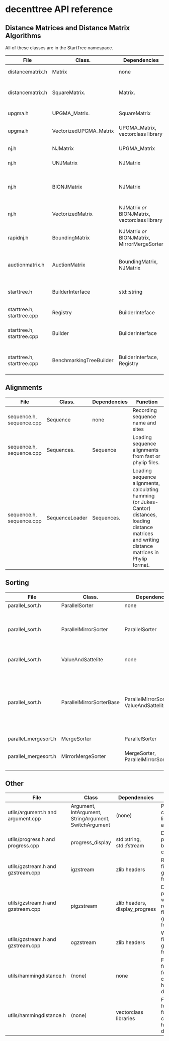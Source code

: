 <h1>decenttree API reference</h1>
<h2>Distance Matrices and Distance Matrix Algorithms</h2>

All of these classes are in the StartTree namespace.

| File    | Class.                 | Dependencies | Function |
| -----   | ----------             | ------------ | -------- |
| distancematrix.h | Matrix        | none         | 2-dimensional matrices  |
| distancematrix.h | SquareMatrix. | Matrix.      | Square matrices (and reading from phylip distance matrix files) |
| upgma.h   | UPGMA_Matrix.        | SquareMatrix | Implementation of UPGMA algorithm. |
| upgma.h | VectorizedUPGMA_Matrix | UPGMA_Matrix, vectorclass library | Vectorized implementation of UPGMA_Matrix |
| nj.h     | NJMatrix             | UPGMA_Matrix | Implementation of NJ algorithm |
| nj.h     | UNJMatrix            | NJMatrix     | Implementation of UNJ algorithm|
| nj.h     | BIONJMatrix          | NJMatrix     | Implementation or BIONJ (adds V matrix, for calculating branch lengths) |
| nj.h     | VectorizedMatrix     | NJMatrix *or* BIONJMatrix, vectorclass library | Vectorizes either NJMatrix of BIONJMatrix |
| rapidnj.h | BoundingMatrix       | NJMatrix *or* BIONJMatrix, MirrorMergeSorter | Adds S and I matrices, for branch and bound, for NJ-R or BIONJ-R |
| auctionmatrix.h | AuctionMatrix | BoundingMatrix, NJMatrix | Implementation of a reverse-auction distance matrix algorithm |
| starttree.h | BuilderInterface  | std::string   | Interface that additional distance matrix algorithms must implement.  |
| starttree.h, starttree.cpp  | Registry | BuilderInteface | Registry of distance matrix algorithms |
| starttree.h, starttree.cpp  | Builder | BuilderInterface | Used to make an individual algorithm accessible via Registry::getBuilder |
| starttree.h, starttree.cpp  | BenchmarkingTreeBuilder | BuilderInterface, Registry | Used for calling *all* for the algorithms registered via Registry::addBuilder |

<h2>Alignments</h2>

| File                     | Class.         | Dependencies | Function |
| -----                    | ----------     | ------------ | -------- |
| sequence.h, sequence.cpp | Sequence       | none         | Recording sequence name and sites|
| sequence.h, sequence.cpp | Sequences.     | Sequence     | Loading sequence alignments from fast or phylip files.|
| sequence.h, sequence.cpp | SequenceLoader | Sequences.   | Loading sequence alignments, calculating hamming (or Jukes-Cantor) distances, loading distance matrices and writing distance matrices in Phylip format.|

<h2>Sorting</h2>

| File            | Class.                   | Dependencies    | Function |
| -----           | ----------               | ------------    | -------- |
| parallel_sort.h | ParallelSorter           | none            | Interface |
| parallel_sort.h | ParallelMirrorSorter     | ParallelSorter  | Interface, for sorting one array (row of S) and mirroring the permutation in another (row of I) |
| parallel_sort.h | ValueAndSattelite        | none            | Sorting (key,value) pairs by key (and not value) |
| parallel_sort.h | ParallelMirrorSorterBase | ParallelMirrorSorter, ValueAndSattelite | Converts a ParallelSorter into a ParallelMirrorSorter (copying data from S and I rows into an auxiliary matrix of ValueAndSattelite, sorting that, and copying the result back. |
| parallel_mergesort.h | MergeSorter         | ParallelSorter  | Mergesort |
| parallel_mergesort.h | MirrorMergeSorter   | MergeSorter, ParallelMirrorSorterBase | Sorting rows of the S and I auxiliar matrices using Mergesort |

<h2>Other</h2>

| File                        | Class            | Dependencies                   | Function |
| -----                       | -----            | ------------                   | -------- |
| utils/argument.h and argument.cpp | Argument, IntArgument, StringArgument, SwitchArgument | (none) | Parsing command-line arguments |
| utils/progress.h and progress.cpp | progress_display | std::string, std::fstream      | Displaying progress bars on the console |
| utils/gzstream.h and gzstream.cpp | igzstream        | zlib headers                   | Reading files in gzip format |
| utils/gzstream.h and gzstream.cpp | pigzstream       | zlib headers, display_progress | Displaying progress while reading files in gzip format |
| utils/gzstream.h and gzstream.cpp | ogzstream        | zlib headers                   | Writing files in gzip format |
| utils/hammingdistance.h           | (none)           | none                           | Free functions for calculating hamming distances |
| utils/hammingdistance.h           | (none)           | vectorclass libraries          | Free functions for calculating hamming distances |
  